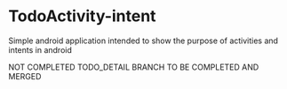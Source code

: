 # TodoActivity-intent
Simple android application intended to show the purpose of activities and intents in android

NOT COMPLETED
TODO_DETAIL BRANCH TO BE COMPLETED AND MERGED
